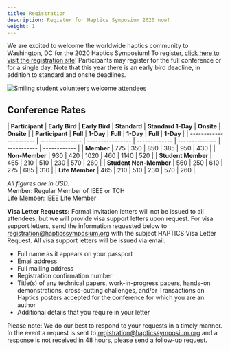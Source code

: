 ```yaml
---
title: Registration
description: Register for Haptics Symposium 2020 now!
weight: 1
---
```

We are excited to welcome the worldwide haptics community to Washington, DC for the 2020 Haptics Symposium! To register, [click here to visit the registration site](http://www.cvent.com/d/kyqc6d/1Q)!  Participants may register for the full conference or for a single day.  Note that this year there is an early bird deadline, in addition to standard and onsite deadlines.

![Smiling student volunteers welcome attendees](/img/slide-image-6-crop.jpg)

## Conference Rates 

\| **Participant**             | **Early Bird** | **Early Bird** | **Standard** | **Standard 1-Day** | **Onsite** | **Onsite** |
| **Participant**            | **Full** | **1-Day** | **Full** | **1-Day** | **Full** | **1-Day** |
| ---------------------- | --------------- | ---------------- | ------------- | -------------- | ----------- | ------------ |
| **Member**             | 775             | 350              | 850           | 385            | 950         | 430          |
| **Non-Member**         | 930             | 420              | 1020          | 460            | 1140        | 520          |
| **Student Member**     | 465             | 210              | 510           | 230            | 570         | 260          |
| **Student Non-Member** | 560             | 250              | 610           | 275            | 685         | 310          |
| **Life Member**        | 465             | 210              | 510           | 230            | 570         | 260          |

_All figures are in USD._   
Member: Regular Member of IEEE or TCH   
Life Member: IEEE Life Member

**Visa Letter Requests:** Formal invitation letters will not be issued to all attendees, but we will provide visa support letters upon request. For visa support letters, send the information requested below to registration@hapticssymposium.org with the subject HAPTICS Visa Letter Request. All visa support letters will be issued via email.

* Full name as it appears on your passport
* Email address
* Full mailing address
* Registration confirmation number
* Title(s) of any technical papers, work-in-progress papers, hands-on demonstrations, cross-cutting challenges, and/or Transactions on Haptics posters accepted for the conference for which you are an author
* Additional details that you require in your letter

Please note: We do our best to respond to your requests in a timely manner. In the event a request is sent to registration@hapticssymposium.org and a response is not received in 48 hours, please send a follow-up request.  

